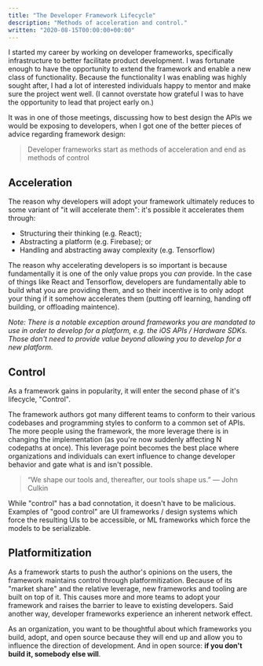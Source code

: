 ```yaml
---
title: "The Developer Framework Lifecycle"
description: "Methods of acceleration and control."
written: "2020-08-15T00:00:00+00:00"
---
```


I started my career by working on developer frameworks, specifically infrastructure to better facilitate product development. I was fortunate enough to have the opportunity to extend the framework and enable a new class of functionality. Because the functionality I was enabling was highly sought after, I had a lot of interested individuals happy to mentor and make sure the project went well. (I cannot overstate how grateful I was to have the opportunity to lead that project early on.)

It was in one of those meetings, discussing how to best design the APIs we would be exposing to developers, when I got one of the better pieces of advice regarding framework design:

> Developer frameworks start as methods of acceleration and end as methods of control

## Acceleration

The reason why developers will adopt your framework ultimately reduces to some variant of "it will accelerate them": it's possible it accelerates them through:

- Structuring their thinking (e.g. React);
- Abstracting a platform (e.g. Firebase); or
- Handling and abstracting away complexity (e.g. Tensorflow)

The reason why accelerating developers is so important is because fundamentally it is one of the only value props you _can_ provide. In the case of things like React and Tensorflow, developers are fundamentally able to build what you are providing them, and so their incentive is to only adopt your thing if it somehow accelerates them (putting off learning, handing off building, or offloading maintence).

_Note: There is a notable exception around frameworks you are mandated to use in order to develop for a platform, e.g. the iOS APIs / Hardware SDKs. Those don't need to provide value beyond allowing you to develop for a new platform._

## Control

As a framework gains in popularity, it will enter the second phase of it's lifecycle, "Control".

The framework authors got many different teams to conform to their various codebases and programming styles to conform to a common set of APIs. The more people using the framework, the more leverage there is in changing the implementation (as you're now suddenly affecting N codepaths at once). This leverage point becomes the best place where organizations and individuals can exert influence to change developer behavior and gate what is and isn't possible.

> “We shape our tools and, thereafter, our tools shape us.” — John Culkin

While "control" has a bad connotation, it doesn't have to be malicious. Examples of "good control" are UI frameworks / design systems which force the resulting UIs to be accessible, or ML frameworks which force the models to be serializable.

## Platformitization

As a framework starts to push the author's opinions on the users, the framework maintains control through platformitization. Because of its "market share" and the relative leverage, new frameworks and tooling are built on top of it. This causes more and more teams to adopt your framework and raises the barrier to leave to existing developers. Said another way, developer frameworks experience an inherent network effect.

As an organization, you want to be thoughtful about which frameworks you build, adopt, and open source because they will end up and allow you to influence the direction of development. And in open source: **if you don't build it, somebody else will**.
